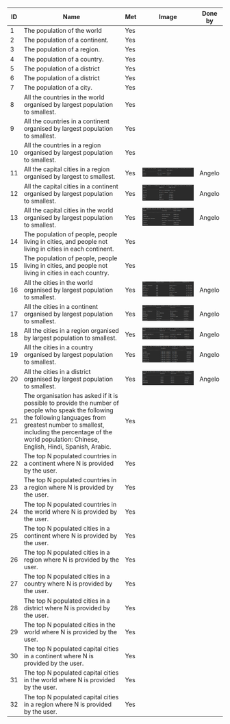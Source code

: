 | ID  | Name                                                                                                                                                                                                                                                       | Met  | Image                   | Done by |
|-----|------------------------------------------------------------------------------------------------------------------------------------------------------------------------------------------------------------------------------------------------------------|------|-------------------------|---------|
| 1   | The population of the world                                                                                                                                                                                                                                | Yes  |                         |         |
| 2   | The population of a continent.                                                                                                                                                                                                                             | Yes  |                         |         |
| 3   | The population of a region.                                                                                                                                                                                                                                | Yes  |                         |         |
| 4   | The population of a country.                                                                                                                                                                                                                               | Yes  |                         |         |
| 5   | The population of a district                                                                                                                                                                                                                               | Yes  |                         |         |
| 6   | The population of a district                                                                                                                                                                                                                               | Yes  |                         |         |
| 7   | The population of a city.                                                                                                                                                                                                                                  | Yes  |                         |         |
| 8   | All the countries in the world organised by largest population to smallest.                                                                                                                                                                                | Yes  |                         |         |
| 9   | All the countries in a continent organised by largest population to smallest.                                                                                                                                                                              | Yes  |                         |         |
| 10  | All the countries in a region organised by largest population to smallest.                                                                                                                                                                                 | Yes  |                         |         |
| 11  | All the capital cities in a region organised by largest to smallest.                                                                                                                                                                                       | Yes  | ![img_5.png](img_5.png) | Angelo  |
| 12  | All the capital cities in a continent organised by largest population to smallest.                                                                                                                                                                         | Yes  | ![img_6.png](img_6.png) | Angelo  |
| 13  | All the capital cities in the world organised by largest population to smallest.                                                                                                                                                                           | Yes  | ![img_7.png](img_7.png) | Angelo  |
| 14  | The population of people, people living in cities, and people not living in cities in each continent.                                                                                                                                                      | Yes  |                         |         |
| 15  | The population of people, people living in cities, and people not living in cities in each country.                                                                                                                                                        | Yes  |                         |         |
| 16  | All the cities in the world organised by largest population to smallest.                                                                                                                                                                                   | Yes  | ![img.png](img.png)     | Angelo  |
| 17  | All the cities in a continent organised by largest population to smallest.                                                                                                                                                                                 | Yes  | ![img_1.png](img_1.png) | Angelo  |
| 18  | All the cities in a region organised by largest population to smallest.                                                                                                                                                                                    | Yes  | ![img_2.png](img_2.png) | Angelo  |
| 19  | All the cities in a country organised by largest population to smallest.                                                                                                                                                                                   | Yes  | ![img_3.png](img_3.png) | Angelo  |
| 20  | All the cities in a district organised by largest population to smallest.                                                                                                                                                                                  | Yes  | ![img_4.png](img_4.png) | Angelo  |
| 21  | The organisation has asked if it is possible to provide the number of people who speak the following the following languages from greatest number to smallest, including the percentage of the world population: Chinese, English, Hindi, Spanish, Arabic. | Yes  |                         |         |
| 22  | The top N populated countries in a continent where N is provided by the user.                                                                                                                                                                              | Yes  |                         |         |
| 23  | The top N populated countries in a region where N is provided by the user.                                                                                                                                                                                 | Yes  |                         |         |
| 24  | The top N populated countries in the world where N is provided by the user.                                                                                                                                                                                | Yes  |                         |         |
| 25  | The top N populated cities in a continent where N is provided by the user.                                                                                                                                                                                 | Yes  |                         |         |
| 26  | The top N populated cities in a region where N is provided by the user.                                                                                                                                                                                    | Yes  |                         |         |
| 27  | The top N populated cities in a country where N is provided by the user.                                                                                                                                                                                   | Yes  |                         |         |
| 28  | The top N populated cities in a district where N is provided by the user.                                                                                                                                                                                  | Yes  |                         |         |
| 29  | The top N populated cities in the world where N is provided by the user.                                                                                                                                                                                   | Yes  |                         |         |
| 30  | The top N populated capital cities in a continent where N is provided by the user.                                                                                                                                                                         | Yes  |                         |         |
| 31  | The top N populated capital cities in the world where N is provided by the user.                                                                                                                                                                           | Yes  |                         |         |
| 32  | The top N populated capital cities in a region where N is provided by the user.                                                                                                                                                                            | Yes  |                         |         |
